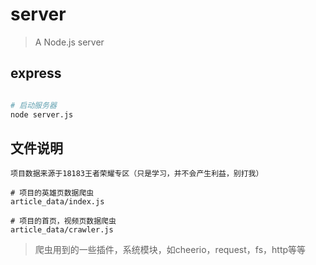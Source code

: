 # server

> A Node.js server

## express

``` bash

# 启动服务器
node server.js

```

## 文件说明

``` base
项目数据来源于18183王者荣耀专区（只是学习，并不会产生利益，别打我）

# 项目的英雄页数据爬虫
article_data/index.js

# 项目的首页，视频页数据爬虫
article_data/crawler.js

```

> 爬虫用到的一些插件，系统模块，如cheerio，request，fs，http等等